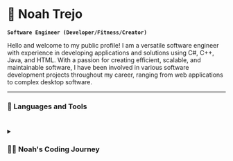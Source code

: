 # 🐐 Noah Trejo

**`Software Engineer (Developer/Fitness/Creator)`**

Hello and welcome to my public profile! I am a versatile software engineer with experience in developing applications and solutions using C#, C++, Java, and HTML. With a passion for creating efficient, scalable, and maintainable software, I have been involved in various software development projects throughout my career, ranging from web applications to complex desktop software.


---

### 🔪 Languages and Tools

<!-- <img align="left" alt="Java" width="30px" style="padding-right:10px;" src="https://cdn.jsdelivr.net/gh/devicons/devicon/icons/java/java-original.svg"/>
<img align="left" alt="Spring" width="30px" style="padding-right:10px;" src="https://cdn.jsdelivr.net/gh/devicons/devicon/icons/spring/spring-original.svg" />
<img align="left" alt="TypeScript" width="30px" style="padding-right:10px;" src="https://cdn.jsdelivr.net/gh/devicons/devicon/icons/typescript/typescript-plain.svg" />
<img align="left" alt="Angular" width="30px" style="padding-right:10px;" src="https://cdn.jsdelivr.net/gh/devicons/devicon/icons/angularjs/angularjs-plain.svg" />
<img align="left" alt="Git" width="30px" style="padding-right:10px;" src="https://cdn.jsdelivr.net/gh/devicons/devicon/icons/git/git-original.svg" />
<img align="left" alt="Linux" width="30px" style="padding-right:10px;" src="https://cdn.jsdelivr.net/gh/devicons/devicon/icons/linux/linux-original.svg" />
<img align="left" alt="HTML" width="30px" style="padding-right:10px;" src="https://cdn.jsdelivr.net/gh/devicons/devicon/icons/html5/html5-plain.svg" />
<img align="left" alt="CSS" width="30px" style="padding-right:10px;" src="https://cdn.jsdelivr.net/gh/devicons/devicon/icons/css3/css3-plain.svg" />
<img align="left" alt="JavaScript" width="30px" style="padding-right:10px;" src="https://cdn.jsdelivr.net/gh/devicons/devicon/icons/javascript/javascript-plain.svg" />
<img align="left" alt="React" width="30px" style="padding-right:10px;" src="https://cdn.jsdelivr.net/gh/devicons/devicon/icons/react/react-original.svg" />
<img align="left" alt="NodeJS" width="30px" style="padding-right:10px;" src="https://cdn.jsdelivr.net/gh/devicons/devicon/icons/nodejs/nodejs-original.svg" />
<img align="left" alt="Python" width="30px" style="padding-right:10px;" src="https://cdn.jsdelivr.net/gh/devicons/devicon/icons/python/python-plain.svg" />
<img align="left" alt="C++" width="30px" style="padding-right:10px;" src="https://cdn.jsdelivr.net/gh/devicons/devicon/icons/cplusplus/cplusplus-line.svg" />
<img align="left" alt="GitHub" width="30px" style="padding-right:10px;" src="https://cdn.jsdelivr.net/gh/devicons/devicon/icons/github/github-original.svg" />
<img align="left" alt="Gradle" width="30px" style="padding-right:10px;" src="https://cdn.jsdelivr.net/gh/devicons/devicon/icons/gradle/gradle-plain.svg" />
<img align="left" alt="Bash" width="30px" style="padding-right:10px;" src="https://cdn.jsdelivr.net/gh/devicons/devicon/icons/bash/bash-original.svg" />
<br /> -->


#

<details>
 <summary><h3>👨‍💻 Noah's Coding Journey</h3></summary>
   I started my career in software engineering with Linux programming, drawn to its open-source ethos and the challenge of developing software in a command-line environment. I quickly became proficient in the language and started contributing to open-source projects in my spare time. As my skills grew, I began to explore other operating systems, including Unix. I found that the skills I had learned in Linux were easily transferable to other environments, and I became more confident in my abilities as a software engineer.

I soon realized that if I wanted to continue growing as an engineer, I needed to expand my knowledge beyond a single language or operating system. I set myself the goal of becoming proficient in multiple languages, including C#, C++, Python, Java, JavaScript, and HTML. I read books, took courses, and worked on personal projects to improve my skills.

As I gained experience in these languages, I realized that many of the applications I was developing needed to interact with databases and servers. This led me to explore database systems and server administration, and I quickly became proficient in MySQL, PostgreSQL, and Oracle database systems. I also gained experience with server administration on various platforms, including Linux, Windows, and macOS.

Today, I am a highly skilled software engineer with experience in multiple languages and a deep understanding of database systems and server administration. I am always looking for new challenges and opportunities to learn and grow, and I am excited about what the future holds for my career in software engineering.

[website]: **insert website
[youtube]: **insert youtube
